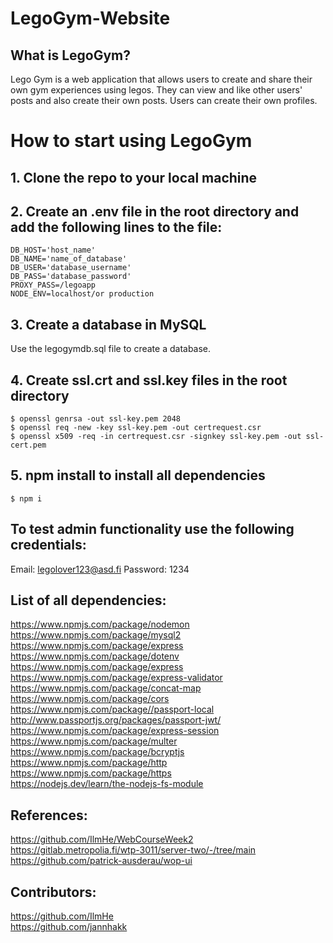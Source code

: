 # LegoGym-Website

## What is LegoGym?
Lego Gym is a web application that allows users to create and share their own gym experiences using legos.
They can view and like other users' posts and also create their own posts.
Users can create their own profiles.

# How to start using LegoGym
## 1. Clone the repo to your local machine
## 2. Create an .env file in the root directory and add the following lines to the file:

```
DB_HOST='host_name'
DB_NAME='name_of_database'
DB_USER='database_username'
DB_PASS='database_password'
PROXY_PASS=/legoapp
NODE_ENV=localhost/or production
```

## 3. Create a database in MySQL
Use the legogymdb.sql file to create a database.

## 4. Create ssl.crt and ssl.key files in the root directory
```
$ openssl genrsa -out ssl-key.pem 2048
$ openssl req -new -key ssl-key.pem -out certrequest.csr
$ openssl x509 -req -in certrequest.csr -signkey ssl-key.pem -out ssl-cert.pem
```

## 5. npm install to install all dependencies
```
$ npm i
```

## To test admin functionality use the following credentials:
Email: legolover123@asd.fi
Password: 1234

## List of all dependencies:
https://www.npmjs.com/package/nodemon  
https://www.npmjs.com/package/mysql2  
https://www.npmjs.com/package/express  
https://www.npmjs.com/package/dotenv  
https://www.npmjs.com/package/express  
https://www.npmjs.com/package/express-validator  
https://www.npmjs.com/package/concat-map  
https://www.npmjs.com/package/cors  
https://www.npmjs.com/package//passport-local  
http://www.passportjs.org/packages/passport-jwt/  
https://www.npmjs.com/package/express-session  
https://www.npmjs.com/package/multer  
https://www.npmjs.com/package/bcryptjs  
https://www.npmjs.com/package/http  
https://www.npmjs.com/package/https  
https://nodejs.dev/learn/the-nodejs-fs-module  

## References:
https://github.com/IlmHe/WebCourseWeek2  
https://gitlab.metropolia.fi/wtp-3011/server-two/-/tree/main  
https://github.com/patrick-ausderau/wop-ui  

## Contributors:
https://github.com/IlmHe  
https://github.com/jannhakk  
